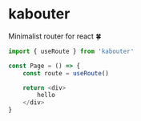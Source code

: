 # kabouter
Minimalist router for react 🍀

```javascript
import { useRoute } from 'kabouter'

const Page = () => {
    const route = useRoute()

    return <div>
        hello
    </div>
}
```